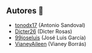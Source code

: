 ## Autores :busts_in_silhouette:

-  [tonodx17]( https://github.com/tonodx17 ) (Antonio Sandoval)
-  [Dicter26]( https://github.com/Dicter26 ) (Dicter Rosas)
-  [99joseluis]( https://github.com/99joseluis ) (José Luis García)
-  [VianeyAileen]( https://github.com/VianeyAileen ) (Vianey Borrás)